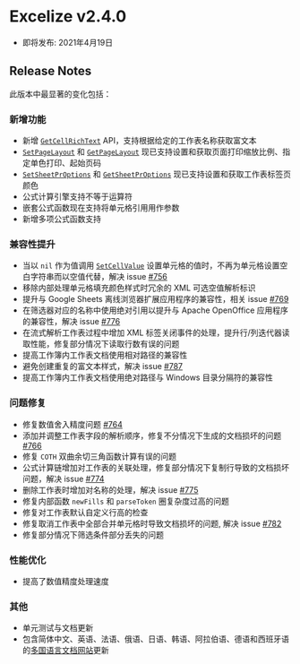 # Excelize v2.4.0

* 即将发布: 2021年4月19日

## Release Notes

此版本中最显著的变化包括：

### 新增功能

* 新增 [`GetCellRichText`](https://pkg.go.dev/github.com/360EntSecGroup-Skylar/excelize/v2@master#File.GetCellRichText) API，支持根据给定的工作表名称获取富文本
* [`SetPageLayout`](https://pkg.go.dev/github.com/360EntSecGroup-Skylar/excelize/v2@master#File.SetPageLayout) 和 [`GetPageLayout`](https://pkg.go.dev/github.com/360EntSecGroup-Skylar/excelize/v2@master#File.GetPageLayout) 现已支持设置和获取页面打印缩放比例、指定单色打印、起始页码
* [`SetSheetPrOptions`](https://pkg.go.dev/github.com/360EntSecGroup-Skylar/excelize/v2@master#File.SetSheetPrOptions) 和 [`GetSheetPrOptions`](https://pkg.go.dev/github.com/360EntSecGroup-Skylar/excelize/v2@master#File.GetSheetPrOptions) 现已支持设置和获取工作表标签页颜色
* 公式计算引擎支持不等于运算符
* 嵌套公式函数现在支持将单元格引用用作参数
* 新增多项公式函数支持

### 兼容性提升

* 当以 `nil` 作为值调用 [`SetCellValue`](https://pkg.go.dev/github.com/360EntSecGroup-Skylar/excelize/v2@master#File.SetCellValue) 设置单元格的值时，不再为单元格设置空白字符串而以空值代替，解决 issue [#756](https://github.com/xuri/excelize/issues/756)
* 移除内部处理单元格填充颜色样式时冗余的 XML 可选空值解析标识
* 提升与 Google Sheets 离线浏览器扩展应用程序的兼容性，相关 issue [#769](https://github.com/xuri/excelize/issues/769)
* 在筛选器对应的名称中使用绝对引用以提升与 Apache OpenOffice 应用程序的兼容性，解决 issue [#776](https://github.com/xuri/excelize/issues/776)
* 在流式解析工作表过程中增加 XML 标签关闭事件的处理，提升行/列迭代器读取性能，修复部分情况下读取行数有误的问题
* 提高工作簿内工作表文档使用相对路径的兼容性
* 避免创建重复的富文本样式，解决 issue [#787](https://github.com/xuri/excelize/issues/787)
* 提高工作簿内工作表文档使用绝对路径与 Windows 目录分隔符的兼容性

### 问题修复

* 修复数值舍入精度问题 [#764](https://github.com/xuri/excelize/issues/764)
* 添加并调整工作表字段的解析顺序，修复不分情况下生成的文档损坏的问题 [#766](https://github.com/xuri/excelize/issues/766)
* 修复 `COTH` 双曲余切三角函数计算有误的问题
* 公式计算链增加对工作表的关联处理，修复部分情况下复制行导致的文档损坏问题，解决 issue [#774](https://github.com/xuri/excelize/issues/774)
* 删除工作表时增加对名称的处理，解决 issue [#775](https://github.com/xuri/excelize/issues/775)
* 修复内部函数 `newFills` 和 `parseToken` 圈复杂度过高的问题
* 修复对工作表默认自定义行高的检查
* 修复取消工作表中全部合并单元格时导致文档损坏的问题, 解决 issue [#782](https://github.com/xuri/excelize/issues/782)
* 修复部分情况下筛选条件部分丢失的问题

### 性能优化

* 提高了数值精度处理速度

### 其他

* 单元测试与文档更新
* 包含简体中文、英语、法语、俄语、日语、韩语、阿拉伯语、德语和西班牙语的[多国语言文档网站](https://xuri.me/excelize)更新
